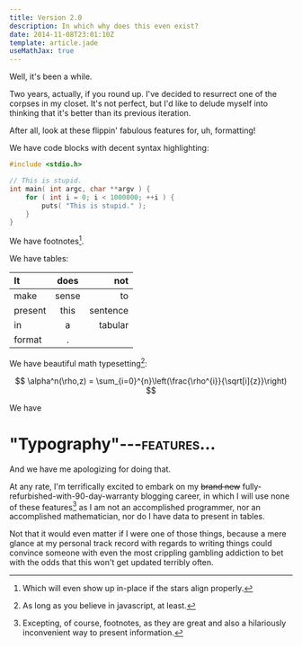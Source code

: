```yaml
---
title: Version 2.0
description: In which why does this even exist?
date: 2014-11-08T23:01:10Z
template: article.jade
useMathJax: true
---
```


Well, it's been a while.

Two years, actually, if you round up. I've decided to resurrect one of
the corpses in my closet. It's not perfect, but I'd like to delude
myself into thinking that it's better than its previous iteration.

After all, look at these flippin' fabulous features for, uh, formatting!

We have code blocks with decent syntax highlighting:

```c
#include <stdio.h>

// This is stupid.
int main( int argc, char **argv ) {
	for ( int i = 0; i < 1000000; ++i ) {
		puts( "This is stupid." );
	}
}
```

We have footnotes[^footnote].

We have tables:

|   It    | does  |   not    |
|:--------|:-----:|---------:|
|  make   | sense |    to    |
| present | this  | sentence |
|   in    |   a   | tabular  |
| format  |   .   |

We have beautiful math typesetting[^mathneedsjs]:

$$
\alpha^n(\rho,z) = \sum_{i=0}^{n}\left(\frac{\rho^{i}}{\sqrt[i]{z}}\right)
$$

We have

# "Typography"---<span class="smallcaps">features</span>...

And we have me apologizing for doing that.

At any rate, I'm terrifically excited to embark on my ~~brand new~~
fully-refurbished-with-90-day-warranty blogging career, in which I will
use none of these features[^orwilli] as I am not an accomplished
programmer, nor an accomplished mathematician, nor do I have data to
present in tables.

Not that it would even matter if I were one of those things, because a
mere glance at my personal track record with regards to writing things
could convince someone with even the most crippling gambling addiction
to bet with the odds that this won't get updated terribly often.


[^footnote]: Which will even show up in-place if the stars align
properly.

[^mathneedsjs]: As long as you believe in javascript, at least.

[^orwilli]: Excepting, of course, footnotes, as they are great and
also a hilariously inconvenient way to present information.
